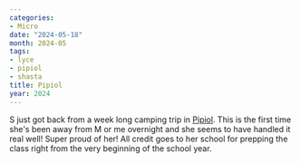 ```yaml
---
categories:
- Micro
date: "2024-05-18"
month: 2024-05
tags:
- lyce
- pipiol
- shasta
title: Pipiol
year: 2024
---
```


S just got back from a week long camping trip in [Pipiol](https://pipiol.com/). This is the first time she's been away from M or me overnight and she seems to have handled it real well! Super proud of her! All credit goes to her school for prepping the class right from the very beginning of the school year.

